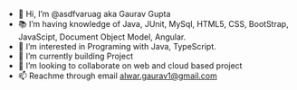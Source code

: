 - 👋 Hi, I’m @asdfvaruag aka Gaurav Gupta
- 📚 I’m having knowledge of Java, JUnit, MySql, HTML5, CSS, BootStrap, JavaScipt, Document Object Model, Angular. 
- 👀 I’m interested in Programing with Java, TypeScript.
- 🌱 I’m currently building Project
- 💞️ I’m looking to collaborate on web and cloud based project
- 📫 Reachme through email alwar.gaurav1@gmail.com

<!---
asdfvaruag/asdfvaruag is a ✨ special ✨ repository because its `README.md` (this file) appears on your GitHub profile.
You can click the Preview link to take a look at your changes.
--->
